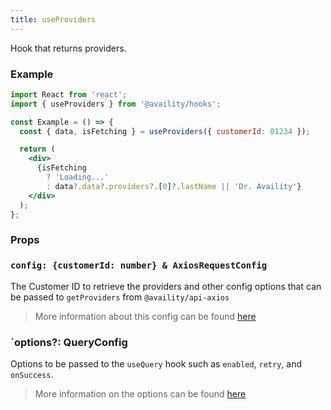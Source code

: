 ```yaml
---
title: useProviders
---
```


Hook that returns providers.

### Example

```jsx
import React from 'react';
import { useProviders } from '@availity/hooks';

const Example = () => {
  const { data, isFetching } = useProviders({ customerId: 01234 });

  return (
    <div>
      {isFetching
        ? 'Loading...'
        : data?.data?.providers?.[0]?.lastName || 'Dr. Availity'}
    </div>
  );
};
```

### Props

### `config: {customerId: number} & AxiosRequestConfig`

The Customer ID to retrieve the providers and other config options that can be passed to `getProviders` from `@availity/api-axios`

> More information about this config can be found [here](https://availity.github.io/sdk-js/api/getting-started/#config-1)

### `options?: QueryConfig

Options to be passed to the `useQuery` hook such as `enabled`, `retry`, and `onSuccess`.

> More information on the options can be found [here](https://react-query.tanstack.com/docs/api/#usequery)
